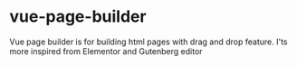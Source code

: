 # vue-page-builder
Vue page builder is for building html pages with drag and drop feature. I'ts more inspired from Elementor and Gutenberg editor
